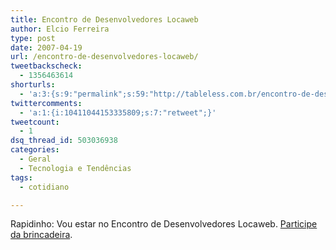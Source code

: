 ```yaml
---
title: Encontro de Desenvolvedores Locaweb
author: Elcio Ferreira
type: post
date: 2007-04-19
url: /encontro-de-desenvolvedores-locaweb/
tweetbackscheck:
  - 1356463614
shorturls:
  - 'a:3:{s:9:"permalink";s:59:"http://tableless.com.br/encontro-de-desenvolvedores-locaweb";s:7:"tinyurl";s:26:"http://tinyurl.com/3jb5u72";s:4:"isgd";s:19:"http://is.gd/SHTRfD";}'
twittercomments:
  - 'a:1:{i:10411044153335809;s:7:"retweet";}'
tweetcount:
  - 1
dsq_thread_id: 503036938
categories:
  - Geral
  - Tecnologia e Tendências
tags:
  - cotidiano

---
```

Rapidinho: Vou estar no Encontro de Desenvolvedores Locaweb. [Participe da brincadeira][1].

 [1]: http://blog.elcio.com.br/eu-ao-vivo-no-encontro-de-desenvolvedores-locaweb/